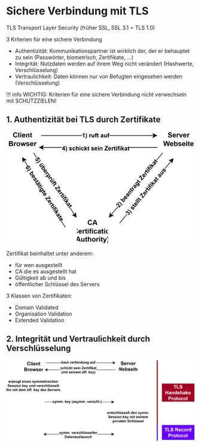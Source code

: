 # Sichere Verbindung mit TLS

TLS Transport Layer Security (früher SSL, SSL 3.1 = TLS 1.0)

3 Kriterien für eine sichere Verbindung

- Authentizität: Kommunikationspartner ist wirklich der, der er behauptet zu sein (Passwörter, biometrisch, Zertifikate, ...)
- Integrität: Nutzdaten werden auf ihrem Weg nicht verändert (Hashwerte, Verschlüsselung)
- Vertraulichkeit: Daten können nur von Befugten eingesehen werden (Verschlüsselung)

!!! info
    WICHTIG: Kriterien für eine sichere Verbindung nicht verwechseln mit SCHUTZZIELEN!

## 1. Authentizität bei TLS durch Zertifikate

![CA](./assets/ca.drawio.svg)

Zertifikat beinhaltet unter anderem:

- für wen ausgestellt
- CA die es ausgestellt hat
- Gültigkeit ab und bis
- öffentlicher Schlüssel des Servers

3 Klassen von Zertifikaten:

- Domain Validated
- Organisation Validation
- Extended Validation

## 2. Integrität und Vertraulichkeit durch Verschlüsselung

![CA](./assets/ca2.svg)
